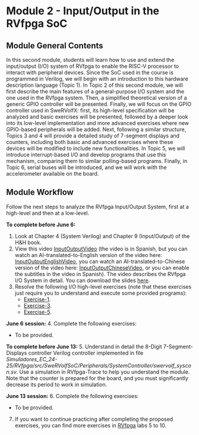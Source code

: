 # Module 2 - Input/Output in the RVfpga SoC

## Module General Contents
In this second module, students will learn how to use and extend the input/output (I/O) system of RVfpga to enable the RISC-V processor to interact with peripheral devices. Since the SoC used in the course is programmed in Verilog, we will begin with an introduction to this hardware description language (Topic 1).
In Topic 2 of this second module, we will first describe the main features of a general-purpose I/O system and the one used in the RVfpga system. Then, a simplified theoretical version of a generic GPIO controller will be presented. Finally, we will focus on the GPIO controller used in SweRVolfX: first, its high-level specification will be analyzed and basic exercises will be presented, followed by a deeper look into its low-level implementation and more advanced exercises where new GPIO-based peripherals will be added.
Next, following a similar structure, Topics 3 and 4 will provide a detailed study of 7-segment displays and counters, including both basic and advanced exercises where these devices will be modified to include new functionalities.
In Topic 5, we will introduce interrupt-based I/O and develop programs that use this mechanism, comparing them to similar polling-based programs.
Finally, in Topic 6, serial buses will be introduced, and we will work with the accelerometer available on the board.

## Module Workflow
Follow the next steps to analyze the RVfpga Input/Output System, first at a high-level and then at a low-level.

**To complete before June 6:**
1. Look at Chapter 4 (System Verilog) and Chapter 9 (Input/Output) of the H&H book.
2. View this video [InputOutputVideo](https://www.youtube.com/watch?v=8fK-CoEbo0Y) (the video is in Spanish, but you can watch an AI-translated-to-English version of the video here: [InputOutputEnglishVideo](https://www.youtube.com/watch?v=oIRFxQEBNAc), you can watch an AI-translated-to-Chinese version of the video here: [InputOutputChineseVideo](https://www.youtube.com/watch?v=gG0HSeJ9ew8), or you can enable the subtitles in the video in Spanish). The video describes the RVfpga I/O System in detail. You can download the slides [here](https://drive.google.com/file/d/1Fv4-I8DwISdqqDpol4i_BMZNzK4QmpOe/view?usp=sharing).
3. Resolve the following I/O high-level exercises (note that these exercises just require you to understand and execute some provided programs):
   * [Exercise-1](https://github.com/artecs-group/RVfpga-sim-addons/tree/main/Computer_Organization/Lab4#exercise-1).
   * [Exercise-3](https://github.com/artecs-group/RVfpga-sim-addons/tree/main/Computer_Organization/Lab4#exercise-3).
   * [Exercise-5](https://github.com/artecs-group/RVfpga-sim-addons/tree/main/Computer_Organization/Lab4#exercise-5).

**June 6 session:**
4. Complete the following exercises:
   * To be provided.
<!--
   * [Exercise-2](https://github.com/artecs-group/RVfpga-sim-addons/tree/main/Computer_Organization/Lab4#exercise-2).
   * [Exercise-4](https://github.com/artecs-group/RVfpga-sim-addons/tree/main/Computer_Organization/Lab4#exercise-4).
   * [Exercise-6](https://github.com/artecs-group/RVfpga-sim-addons/tree/main/Computer_Organization/Lab4#exercise-6).
   * [Exercise-7](https://github.com/artecs-group/RVfpga-sim-addons/tree/main/Computer_Organization/Lab4#exercise-7).
-->

**To complete before June 13:**
5. Understand in detail the 8-Digit 7-Segment-Displays controller Verilog controller implemented in file *Simuladores_EC_24-25/RVfpga/src/SweRVolfSoC/Peripherals/SystemController/swervolf_syscon.sv*. Use a simulation in RVfpga-Trace to help you understand the module. Note that the counter is prepared for the board, and you must significantly decrease its period to work in simulation.

**June 13 session:**
6. Complete the following exercises:
   * To be provided.
<!--
   * Then, resolve the I/O low-level exercises included at: [Exercises_InputOutput_LowLevel](https://github.com/artecs-group/RVfpga-sim-addons/tree/main/Integrated_Systems_Architecture/Lab8#exercise-1).
-->

7. If you want to continue practicing after completing the proposed exercises, you can find more exercises in [RVfpga](https://university.imgtec.com/rvfpga-el2-v3-0-english-downloads-page/) labs 5 to 10.
